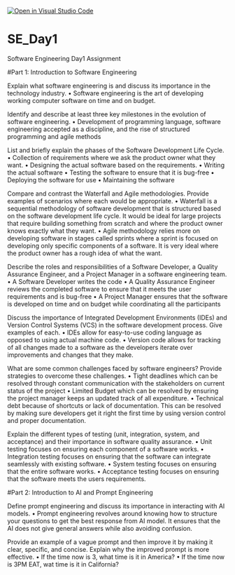 [![Open in Visual Studio Code](https://classroom.github.com/assets/open-in-vscode-2e0aaae1b6195c2367325f4f02e2d04e9abb55f0b24a779b69b11b9e10269abc.svg)](https://classroom.github.com/online_ide?assignment_repo_id=18353021&assignment_repo_type=AssignmentRepo)
# SE_Day1
Software Engineering Day1 Assignment

#Part 1: Introduction to Software Engineering

Explain what software engineering is and discuss its importance in the technology industry.
•	Software engineering is the art of developing working computer software on time and on budget.

Identify and describe at least three key milestones in the evolution of software engineering.
•	Development of programming language, software engineering accepted as a discipline, and the rise of structured programming and agile methods


List and briefly explain the phases of the Software Development Life Cycle.
•	Collection of requirements where we ask the product owner what they want.
•	Designing the actual software based on the requirements.
•	Writing the actual software
•	Testing the software to ensure that it is bug-free
•	Deploying the software for use
•	Maintaining the software

Compare and contrast the Waterfall and Agile methodologies. Provide examples of scenarios where each would be appropriate.
•	Waterfall is a sequential methodology of software development that is structured based on the software development life cycle. It would be ideal for large projects that require building something from scratch and where the product owner knows exactly what they want.
•	Agile methodology relies more on developing software in stages called sprints where a sprint is focused on developing only specific components of a software. It is very ideal where the product owner has a rough idea of what the want.


Describe the roles and responsibilities of a Software Developer, a Quality Assurance Engineer, and a Project Manager in a software engineering team.
•	A Software Developer writes the code
•	A Quality Assurance Engineer reviews the completed software to ensure that it meets the user requirements and is bug-free
•	A Project Manager ensures that the software is developed on time and on budget while coordinating all the participants

Discuss the importance of Integrated Development Environments (IDEs) and Version Control Systems (VCS) in the software development process. Give examples of each.
•	IDEs allow for easy-to-use coding language as opposed to using actual machine code.
•	Version code allows for tracking of all changes made to a software as the developers iterate over improvements and changes that they make.

What are some common challenges faced by software engineers? Provide strategies to overcome these challenges.
•	Tight deadlines which can be resolved through constant communication with the stakeholders on current status of the project
•	Limited Budget which can be resolved by ensuring the project manager keeps an updated track of all expenditure.
•	Technical debt because of shortcuts or lack of documentation. This can be resolved by making sure developers get it right the first time by using version control and proper documentation.

Explain the different types of testing (unit, integration, system, and acceptance) and their importance in software quality assurance.
•	Unit testing focuses on ensuring each component of a software works.
•	Integration testing focuses on ensuring that the software can integrate seamlessly with existing software.
•	System testing focuses on ensuring that the entire software works.
•	Acceptance testing focuses on ensuring that the software meets the users requirements.

#Part 2: Introduction to AI and Prompt Engineering


Define prompt engineering and discuss its importance in interacting with AI models.
•	Prompt engineering revolves around knowing how to structure your questions to get the best response from AI model. It ensures that the AI does not give general answers while also avoiding confusion.

Provide an example of a vague prompt and then improve it by making it clear, specific, and concise. Explain why the improved prompt is more effective.
•	If the time now is 3, what time is it in America?
•	If the time now is 3PM EAT, wat time is it in California?

